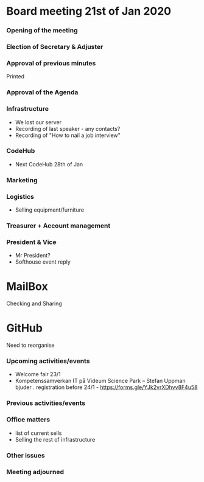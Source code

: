 
# Board meeting 21st of Jan 2020
### Opening of the meeting
### Election of Secretary & Adjuster
### Approval of previous minutes
Printed
### Approval of the Agenda
### Infrastructure
- We lost our server
- Recording of last speaker - any contacts?
- Recording of "How to nail a job interview"
### CodeHub
- Next CodeHub 28th of Jan
### Marketing
### Logistics
- Selling equipment/furniture
### Treasurer + Account management
### President & Vice
- Mr President?
- Softhouse event reply
# MailBox
Checking and Sharing
# GitHub
Need to reorganise
### Upcoming activities/events
 * Welcome fair 23/1
 * Kompetenssamverkan IT på Videum Science Park – Stefan Uppman bjuder .
registration before 24/1 - https://forms.gle/YJk2vrXDhvv8F4u58
### Previous activities/events
### Office matters
  - list of current sells
  - Selling the rest of infrastructure
### Other issues
### Meeting adjourned